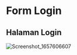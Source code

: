 # Form Login
## Halaman Login
![Screenshot_1657606607](https://user-images.githubusercontent.com/68727623/178490812-7fdc92d8-c5f2-4f80-8dfe-8267d7bc59ab.png)
